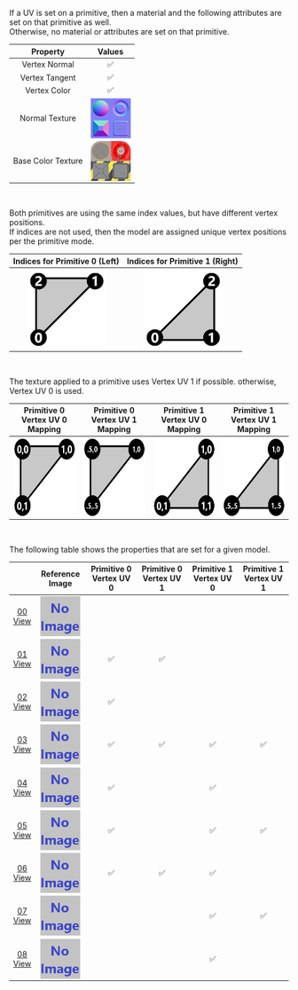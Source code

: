 If a UV is set on a primitive, then a material and the following attributes are set on that primitive as well.  
Otherwise, no material or attributes are set on that primitive.

| Property | **Values** |
| :---: | :---: |
| Vertex Normal | :white_check_mark: |
| Vertex Tangent | :white_check_mark: |
| Vertex Color | :white_check_mark: |
| Normal Texture | [<img src="Thumbnails/Normal_Plane.png" align="middle">](Textures/Normal_Plane.png) |
| Base Color Texture | [<img src="Thumbnails/BaseColor_Plane.png" align="middle">](Textures/BaseColor_Plane.png) |


<br>

Both primitives are using the same index values, but have different vertex positions.  
If indices are not used, then the model are assigned unique vertex positions per the primitive mode.  

Indices for Primitive 0 (Left) | Indices for Primitive 1 (Right)
:---: | :---:
<img src="Figures/Indices_Primitive0.png" height="144" width="144" align="middle"> | <img src="Figures/Indices_Primitive1.png" height="144" width="144" align="middle">

<br>

The texture applied to a primitive uses Vertex UV 1 if possible. otherwise, Vertex UV 0 is used.  

Primitive 0 Vertex UV 0 Mapping | Primitive 0 Vertex UV 1 Mapping | Primitive 1 Vertex UV 0 Mapping | Primitive 1 Vertex UV 1 Mapping
:---: | :---: | :---: | :---:
<img src="Figures/UVSpace2.png" height="144" width="144" align="middle"> | <img src="Figures/UVSpace4.png" height="144" width="144" align="middle"> | <img src="Figures/UVSpace3.png" height="144" width="144" align="middle"> | <img src="Figures/UVSpace5.png" height="144" width="144" align="middle">

<br>

The following table shows the properties that are set for a given model.  

|   | Reference Image | Primitive 0 Vertex UV 0 | Primitive 0 Vertex UV 1 | Primitive 1 Vertex UV 0 | Primitive 1 Vertex UV 1 |
| :---: | :---: | :---: | :---: | :---: | :---: |
| [00](Mesh_PrimitivesUV_00.gltf)<br>[View](https://bghgary.github.io/glTF-Asset-Generator/Preview/BabylonJS/?fileName=Mesh_PrimitivesUV_00.gltf) | [<img src="Thumbnails/Mesh_PrimitivesUV_00.png" align="middle">](ReferenceImages/Mesh_PrimitivesUV_00.png) |   |   |   |   |
| [01](Mesh_PrimitivesUV_01.gltf)<br>[View](https://bghgary.github.io/glTF-Asset-Generator/Preview/BabylonJS/?fileName=Mesh_PrimitivesUV_01.gltf) | [<img src="Thumbnails/Mesh_PrimitivesUV_01.png" align="middle">](ReferenceImages/Mesh_PrimitivesUV_01.png) | :white_check_mark: | :white_check_mark: |   |   |
| [02](Mesh_PrimitivesUV_02.gltf)<br>[View](https://bghgary.github.io/glTF-Asset-Generator/Preview/BabylonJS/?fileName=Mesh_PrimitivesUV_02.gltf) | [<img src="Thumbnails/Mesh_PrimitivesUV_02.png" align="middle">](ReferenceImages/Mesh_PrimitivesUV_02.png) | :white_check_mark: |   |   |   |
| [03](Mesh_PrimitivesUV_03.gltf)<br>[View](https://bghgary.github.io/glTF-Asset-Generator/Preview/BabylonJS/?fileName=Mesh_PrimitivesUV_03.gltf) | [<img src="Thumbnails/Mesh_PrimitivesUV_03.png" align="middle">](ReferenceImages/Mesh_PrimitivesUV_03.png) | :white_check_mark: | :white_check_mark: | :white_check_mark: | :white_check_mark: |
| [04](Mesh_PrimitivesUV_04.gltf)<br>[View](https://bghgary.github.io/glTF-Asset-Generator/Preview/BabylonJS/?fileName=Mesh_PrimitivesUV_04.gltf) | [<img src="Thumbnails/Mesh_PrimitivesUV_04.png" align="middle">](ReferenceImages/Mesh_PrimitivesUV_04.png) | :white_check_mark: |   | :white_check_mark: |   |
| [05](Mesh_PrimitivesUV_05.gltf)<br>[View](https://bghgary.github.io/glTF-Asset-Generator/Preview/BabylonJS/?fileName=Mesh_PrimitivesUV_05.gltf) | [<img src="Thumbnails/Mesh_PrimitivesUV_05.png" align="middle">](ReferenceImages/Mesh_PrimitivesUV_05.png) | :white_check_mark: |   | :white_check_mark: | :white_check_mark: |
| [06](Mesh_PrimitivesUV_06.gltf)<br>[View](https://bghgary.github.io/glTF-Asset-Generator/Preview/BabylonJS/?fileName=Mesh_PrimitivesUV_06.gltf) | [<img src="Thumbnails/Mesh_PrimitivesUV_06.png" align="middle">](ReferenceImages/Mesh_PrimitivesUV_06.png) | :white_check_mark: | :white_check_mark: | :white_check_mark: |   |
| [07](Mesh_PrimitivesUV_07.gltf)<br>[View](https://bghgary.github.io/glTF-Asset-Generator/Preview/BabylonJS/?fileName=Mesh_PrimitivesUV_07.gltf) | [<img src="Thumbnails/Mesh_PrimitivesUV_07.png" align="middle">](ReferenceImages/Mesh_PrimitivesUV_07.png) |   |   | :white_check_mark: | :white_check_mark: |
| [08](Mesh_PrimitivesUV_08.gltf)<br>[View](https://bghgary.github.io/glTF-Asset-Generator/Preview/BabylonJS/?fileName=Mesh_PrimitivesUV_08.gltf) | [<img src="Thumbnails/Mesh_PrimitivesUV_08.png" align="middle">](ReferenceImages/Mesh_PrimitivesUV_08.png) |   |   | :white_check_mark: |   |
 
